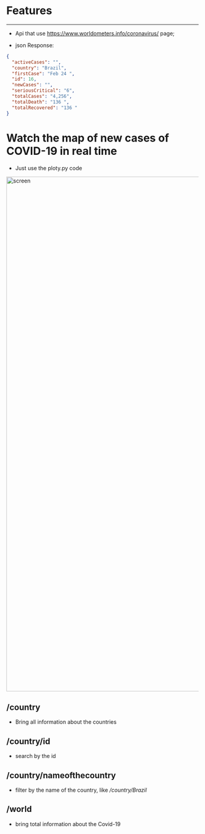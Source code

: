 # Features

* * *
- Api that use https://www.worldometers.info/coronavirus/ page;

- json Response:

```json
{
  "activeCases": "",
  "country": "Brazil",
  "firstCase": "Feb 24 ",
  "id": 16,
  "newCases": "",
  "seriousCritical": "6",
  "totalCases": "4,256",
  "totalDeath": "136 ",
  "totalRecovered": "136 "
}
```
# Watch the map of new cases of COVID-19 in real time

- Just use the ploty.py code

<img width="1345" alt="screen" src="https://user-images.githubusercontent.com/44561732/78093643-0643df00-73a9-11ea-972b-9dab08f9639c.png">


## /country
- Bring all information about the countries

## /country/id
- search by the id

## /country/nameofthecountry
- filter by the name of the country, like */country/Brazil*

## /world

- bring total information about the Covid-19
